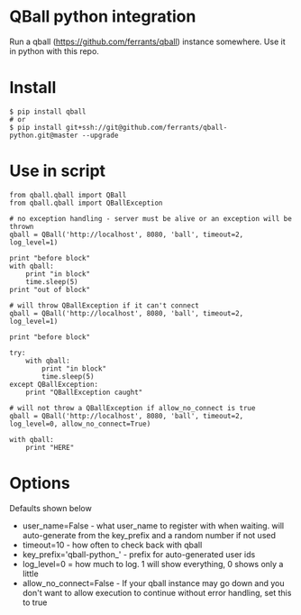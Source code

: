 QBall python integration
========================

Run a qball (https://github.com/ferrants/qball)  instance somewhere. Use it in python with this repo.

Install
=======
```
$ pip install qball
# or
$ pip install git+ssh://git@github.com/ferrants/qball-python.git@master --upgrade
```

Use in script
=============
```
from qball.qball import QBall
from qball.qball import QBallException

# no exception handling - server must be alive or an exception will be thrown
qball = QBall('http://localhost', 8080, 'ball', timeout=2, log_level=1)

print "before block"
with qball:
    print "in block"
    time.sleep(5)
print "out of block"

# will throw QBallException if it can't connect
qball = QBall('http://localhost', 8080, 'ball', timeout=2, log_level=1)

print "before block"

try:
    with qball:
        print "in block"
        time.sleep(5)
except QBallException:
    print "QBallException caught"

# will not throw a QBallException if allow_no_connect is true
qball = QBall('http://localhost', 8080, 'ball', timeout=2, log_level=0, allow_no_connect=True)

with qball:
    print "HERE"

```

Options
=======
Defaults shown below
- user_name=False - what user_name to register with when waiting. will auto-generate from the key_prefix and a random number if not used
- timeout=10 - how often to check back with qball
- key_prefix='qball-python_' - prefix for auto-generated user ids
- log_level=0 = how much to log. 1 will show everything, 0 shows only a little
- allow_no_connect=False - If your qball instance may go down and you don't want to allow execution to continue without error handling, set this to true

